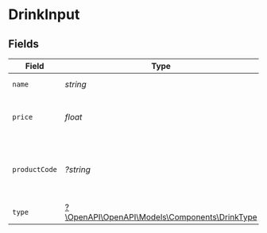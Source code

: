 # DrinkInput


## Fields

| Field                                                                                 | Type                                                                                  | Required                                                                              | Description                                                                           | Example                                                                               |
| ------------------------------------------------------------------------------------- | ------------------------------------------------------------------------------------- | ------------------------------------------------------------------------------------- | ------------------------------------------------------------------------------------- | ------------------------------------------------------------------------------------- |
| `name`                                                                                | *string*                                                                              | :heavy_check_mark:                                                                    | The name of the drink.                                                                | Old Fashioned                                                                         |
| `price`                                                                               | *float*                                                                               | :heavy_check_mark:                                                                    | The price of one unit of the drink in US cents.                                       | 1000                                                                                  |
| `productCode`                                                                         | *?string*                                                                             | :heavy_minus_sign:                                                                    | The product code of the drink, only available when authenticated.                     | AC-A2DF3                                                                              |
| `type`                                                                                | [?\OpenAPI\OpenAPI\Models\Components\DrinkType](../../Models/Components/DrinkType.md) | :heavy_minus_sign:                                                                    | The type of drink.                                                                    |                                                                                       |